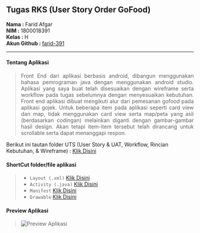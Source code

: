 ## Tugas RKS (User Story Order GoFood)

<b>Nama   : </b> Farid Afgar<br/>
<b>NIM    : </b> 1800018391<br/>
<b>Kelas  : </b> H<br/>
<b>Akun Github : </b><a href="https://github.com/farid-391">farid-391</a>

---

#### Tentang Aplikasi
> <p align="justify">Front End dari aplikasi berbasis android, dibangun menggunakan bahasa pemrograman java dengan menggunakan android studio. Aplikasi yang saya buat telah disesuaikan dengan wireframe serta workflow pada tugas sebelumnya dengan menyesuaikan kebutuhan. Front end aplikasi dibuat mengikuti alur dari pemesanan gofood pada aplikasi gojek. Untuk beberapa item pada aplikasi seperti card view dan map, tidak menggunakan card view serta map/peta yang asli (berdasarkan codingan) melainkan diganti dengan gambar-gambar hasil design. Akan tetapi item-item tersebut telah dirancang untuk scrollable serta dapat menanggapi respon.</p>

<p>Berikut ini tautan folder UTS (User Story & UAT, Workflow, Rincian Kebutuhan, & Wireframe) : <a href="https://drive.google.com/drive/folders/1-zi1L2EY7ORJDgWx984ciaVXGFUOmi1c?usp=sharing">Klik Disini</a></p>

#### ShortCut folder/file aplikasi
> - `Layout (.xml)` [Klik Disini](https://github.com/farid-391/RKSAplikasi391/tree/master/app/src/main/res/layout)
> - `Activity (.java)` [Klik Disini](https://github.com/farid-391/RKSAplikasi391/tree/master/app/src/main/java/com/example/rksaplikasi391)
> - `Manifest` [Klik Disini](https://github.com/farid-391/RKSAplikasi391/blob/master/app/src/main/AndroidManifest.xml)
> - `Drawable` [Klik Disini](https://github.com/farid-391/RKSAplikasi391/tree/master/app/src/main/res/drawable-v24)


#### Preview Aplikasi
> ![Preview Aplikasi](20210201_122301[1].gif)

